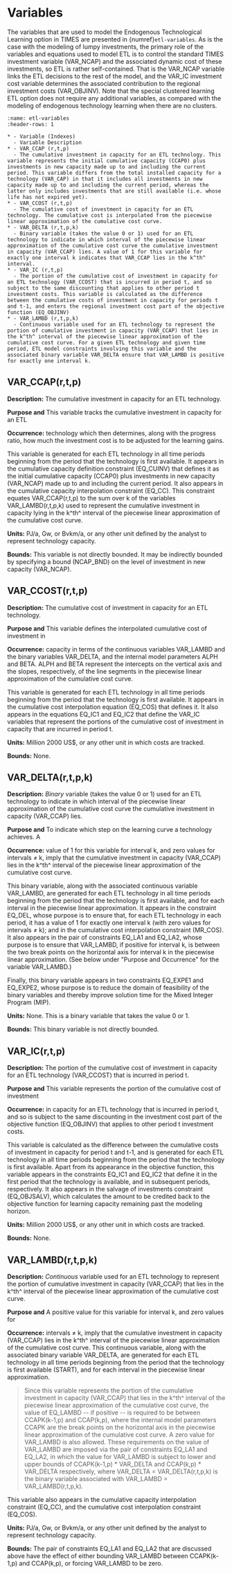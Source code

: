 # Variables

The variables that are used to model the Endogenous Technological Learning option in TIMES are presented in {numref}`etl-variables`. As is the case with the modeling of lumpy investments, the primary role of the variables and equations used to model ETL is to control the standard TIMES investment variable (VAR_NCAP) and the associated dynamic cost of these investments, so ETL is rather self-contained. That is the VAR_NCAP variable links the ETL decisions to the rest of the model, and the VAR_IC investment cost variable determines the associated contribution to the regional investment costs (VAR_OBJINV). Note that the special clustered learning ETL option does not require any additional variables, as compared with the modeling of endogenous technology learning when there are no clusters.

```{list-table} ETL-specific model variables.
:name: etl-variables
:header-rows: 1

* - Variable (Indexes)
  - Variable Description
* - VAR_CCAP (r,t,p)
  - The cumulative investment in capacity for an ETL technology. This variable represents the initial cumulative capacity (CCAP0) plus investments in new capacity made up to and including the current period. This variable differs from the total installed capacity for a technology (VAR_CAP) in that it includes all investments in new capacity made up to and including the current period, whereas the latter only includes investments that are still available (i.e. whose life has not expired yet).
* - VAR_CCOST (r,t,p)
  - The cumulative cost of investment in capacity for an ETL technology. The cumulative cost is interpolated from the piecewise linear approximation of the cumulative cost curve.
* - VAR_DELTA (r,t,p,k)
  - Binary variable (takes the value 0 or 1) used for an ETL technology to indicate in which interval of the piecewise linear approximation of the cumulative cost curve the cumulative investment in capacity (VAR_CCAP) lies. A value of 1 for this variable for exactly one interval k indicates that VAR_CCAP lies in the k^th^ interval.
* - VAR_IC (r,t,p)
  - The portion of the cumulative cost of investment in capacity for an ETL technology (VAR_CCOST) that is incurred in period t, and so subject to the same discounting that applies to other period t investment costs. This variable is calculated as the difference between the cumulative costs of investment in capacity for periods t and t-1, and enters the regional investment cost part of the objective function (EQ_OBJINV)
* - VAR_LAMBD (r,t,p,k)
  - Continuous variable used for an ETL technology to represent the portion of cumulative investment in capacity (VAR_CCAP) that lies in the k^th^ interval of the piecewise linear approximation of the cumulative cost curve. For a given ETL technology and given time period, ETL model constraints involving this variable and the associated binary variable VAR_DELTA ensure that VAR_LAMBD is positive for exactly one interval k.
```

## VAR_CCAP(r,t,p)

**Description:** The cumulative investment in capacity for an ETL technology.

**Purpose and** This variable tracks the cumulative investment in capacity for an ETL

**Occurrence:** technology which then determines, along with the progress ratio, how much the investment cost is to be adjusted for the learning gains.

This variable is generated for each ETL technology in all time periods beginning from the period that the technology is first available. It appears in the cumulative capacity definition constraint (EQ_CUINV) that defines it as the initial cumulative capacity (CCAP0) plus investments in new capacity (VAR_NCAP) made up to and including the current period. It also appears in the cumulative capacity interpolation constraint (EQ_CC). This constraint equates VAR_CCAP(r,t,p) to the sum over k of the variables VAR_LAMBD(r,t,p,k) used to represent the cumulative investment in capacity lying in the k^th^ interval of the piecewise linear approximation of the cumulative cost curve.

**Units:** PJ/a, Gw, or Bvkm/a, or any other unit defined by the analyst to represent technology capacity.

**Bounds:** This variable is not directly bounded. It may be indirectly bounded by specifying a bound (NCAP_BND) on the level of investment in new capacity (VAR_NCAP).

## VAR_CCOST(r,t,p)

**Description:** The cumulative cost of investment in capacity for an ETL technology.

**Purpose and** This variable defines the interpolated cumulative cost of investment in

**Occurrence:** capacity in terms of the continuous variables VAR_LAMBD and the binary variables VAR_DELTA, and the internal model parameters ALPH and BETA. ALPH and BETA represent the intercepts on the vertical axis and the slopes, respectively, of the line segments in the piecewise linear approximation of the cumulative cost curve.

This variable is generated for each ETL technology in all time periods beginning from the period that the technology is first available. It appears in the cumulative cost interpolation equation (EQ_COS) that defines it. It also appears in the equations EQ_IC1 and EQ_IC2 that define the VAR_IC variables that represent the portions of the cumulative cost of investment in capacity that are incurred in period t.

**Units:** Million 2000 US\$, or any other unit in which costs are tracked.

**Bounds:** None.

## VAR_DELTA(r,t,p,k)

**Description:** *Binary* variable (takes the value 0 or 1) used for an ETL technology to indicate in which interval of the piecewise linear approximation of the cumulative cost curve the cumulative investment in capacity (VAR_CCAP) lies.

**Purpose and** To indicate which step on the learning curve a technology achieves. A

**Occurrence:** value of 1 for this variable for interval k, and zero values for intervals ≠ k, imply that the cumulative investment in capacity (VAR_CCAP) lies in the k^th^ interval of the piecewise linear approximation of the cumulative cost curve.

This binary variable, along with the associated continuous variable VAR_LAMBD, are generated for each ETL technology in all time periods beginning from the period that the technology is first available, and for each interval in the piecewise linear approximation. It appears in the constraint EQ_DEL, whose purpose is to ensure that, for each ETL technology in each period, it has a value of 1 for exactly one interval k (with zero values for intervals ≠ k); and in the cumulative cost interpolation constraint (MR_COS). It also appears in the pair of constraints EQ_LA1 and EQ_LA2, whose purpose is to ensure that VAR_LAMBD, if positive for interval k, is between the two break points on the horizontal axis for interval k in the piecewise linear approximation. (See below under "Purpose and Occurrence" for the variable VAR_LAMBD.)

Finally, this binary variable appears in two constraints EQ_EXPE1 and EQ_EXPE2, whose purpose is to reduce the domain of feasibility of the binary variables and thereby improve solution time for the Mixed Integer Program (MIP).

**Units:** None. This is a binary variable that takes the value 0 or 1.

**Bounds:** This binary variable is not directly bounded.

## VAR_IC(r,t,p)

**Description:** The portion of the cumulative cost of investment in capacity for an ETL technology (VAR_CCOST) that is incurred in period t.

**Purpose and** This variable represents the portion of the cumulative cost of investment

**Occurrence:** in capacity for an ETL technology that is incurred in period t, and so is subject to the same discounting in the investment cost part of the objective function (EQ_OBJINV) that applies to other period t investment costs.

This variable is calculated as the difference between the cumulative costs of investment in capacity for period t and t-1, and is generated for each ETL technology in all time periods beginning from the period that the technology is first available. Apart from its appearance in the objective function, this variable appears in the constraints EQ_IC1 and EQ_IC2 that define it in the first period that the technology is available, and in subsequent periods, respectively. It also appears in the salvage of investments constraint (EQ_OBJSALV), which calculates the amount to be credited back to the objective function for learning capacity remaining past the modeling horizon.

**Units:** Million 2000 US\$, or any other unit in which costs are tracked.

**Bounds:** None.

## VAR_LAMBD(r,t,p,k)

**Description:** *Continuous* variable used for an ETL technology to represent the portion of cumulative investment in capacity (VAR_CCAP) that lies in the k^th^ interval of the piecewise linear approximation of the cumulative cost curve.

**Purpose and** A positive value for this variable for interval k, and zero values for

**Occurrence:** intervals ≠ k, imply that the cumulative investment in capacity (VAR_CCAP) lies in the k^th^ interval of the piecewise linear approximation of the cumulative cost curve. This continuous variable, along with the associated binary variable VAR_DELTA, are generated for each ETL technology in all time periods beginning from the period that the technology is first available (START), and for each interval in the piecewise linear approximation.

> Since this variable represents the portion of the cumulative investment in capacity (VAR_CCAP) that lies in the k^th^ interval of the piecewise linear approximation of the cumulative cost curve, the value of EQ_LAMBD -- if positive -- is required to be between CCAPK(k-1,p) and CCAP(k,p), where the internal model parameters CCAPK are the break points on the horizontal axis in the piecewise linear approximation of the cumulative cost curve. A zero value for VAR_LAMBD is also allowed. These requirements on the value of VAR_LAMBD are imposed via the pair of constraints EQ_LA1 and EQ_LA2, in which the value for VAR_LAMBD is subject to lower and upper bounds of CCAPK(k-1,p) \* VAR_DELTA and CCAP(k,p) \* VAR_DELTA respectively, where VAR_DELTA = VAR_DELTA(r,t,p,k) is the binary variable associated with VAR_LAMBD = VAR_LAMBD(r,t,p,k).

This variable also appears in the cumulative capacity interpolation constraint (EQ_CC), and the cumulative cost interpolation constraint (EQ_COS).

**Units:** PJ/a, Gw, or Bvkm/a, or any other unit defined by the analyst to represent technology capacity.

**Bounds:** The pair of constraints EQ_LA1 and EQ_LA2 that are discussed above have the effect of either bounding VAR_LAMBD between CCAPK(k-1,p) and CCAP(k,p), or forcing VAR_LAMBD to be zero.
